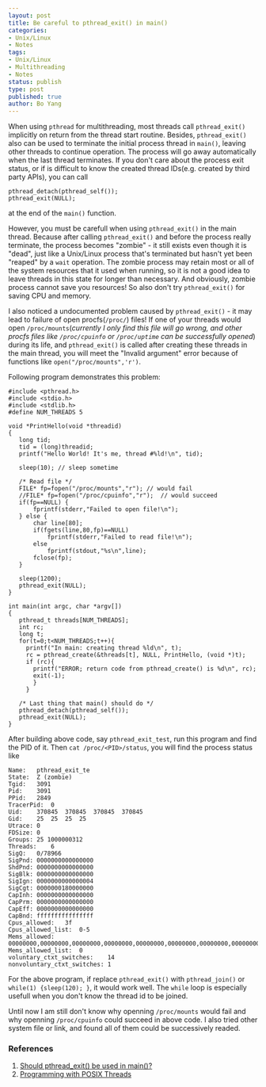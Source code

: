 ```yaml
---
layout: post
title: Be careful to pthread_exit() in main() 
categories: 
- Unix/Linux
- Notes
tags:
- Unix/Linux
- Multithreading
- Notes
status: publish
type: post
published: true
author: Bo Yang
---
```


When using `pthread` for multithreading, most threads call `pthread_exit()` implicitly on return from the thread start routine. Besides, `pthread_exit()` also can be used to terminate the initial process thread in `main()`, leaving other threads to continue operation. The process will go away automatically when the last thread terminates. If you don't care about the process exit status, or if is difficult to know the created thread IDs(e.g. created by third party APIs), you can call 

	pthread_detach(pthread_self());
	pthread_exit(NULL);
	
at the end of the `main()` function. 

However, you must be carefull when using `pthread_exit()` in the main thread. Because after calling `pthread_exit()` and before the process really terminate, the process becomes "zombie" - it still exists even though it is "dead", just like a Unix/Linux process that's terminated but hasn't yet been "reaped" by a `wait` operation. The zombie process may retain most or all of the system resources that it used when running, so it is not a good idea to leave threads in this state for longer than necessary. And obviously, zombie process cannot save you resources! So also don't try `pthread_exit()` for saving CPU and memory.

I also noticed a undocumented problem caused by `pthread_exit()` - it may lead to failure of open procfs(`/proc/`) files! If one of your threads would open `/proc/mounts`(_currently I only find this file will go wrong, and other procfs files like `/proc/cpuinfo` or `/proc/uptime` can be successfully opened_) during its life, and `pthread_exit()` is called after creating these threads in the main thread, you will meet the "Invalid argument" error because of functions like `open("/proc/mounts",'r')`.

Following program demonstrates this problem:

	#include <pthread.h>
	#include <stdio.h>
	#include <stdlib.h>
	#define NUM_THREADS	5
	
	void *PrintHello(void *threadid)
	{
	   long tid;
	   tid = (long)threadid;
	   printf("Hello World! It's me, thread #%ld!\n", tid);
	
	   sleep(10); // sleep sometime
	
	   /* Read file */
	   FILE* fp=fopen("/proc/mounts","r"); // would fail
	   //FILE* fp=fopen("/proc/cpuinfo","r");  // would succeed
	   if(fp==NULL) {
		   fprintf(stderr,"Failed to open file!\n");
	   } else {
		   char line[80];
		   if(fgets(line,80,fp)==NULL)
			   fprintf(stderr,"Failed to read file!\n");
		   else
			   fprintf(stdout,"%s\n",line);
		   fclose(fp);
	   }
	
	   sleep(1200);
	   pthread_exit(NULL);
	}
	
	int main(int argc, char *argv[])
	{
	   pthread_t threads[NUM_THREADS];
	   int rc;
	   long t;
	   for(t=0;t<NUM_THREADS;t++){
	     printf("In main: creating thread %ld\n", t);
	     rc = pthread_create(&threads[t], NULL, PrintHello, (void *)t);
	     if (rc){
	       printf("ERROR; return code from pthread_create() is %d\n", rc);
	       exit(-1);
	       }
	     }
	
	   /* Last thing that main() should do */
	   pthread_detach(pthread_self());
	   pthread_exit(NULL);
	}

After building above code, say `pthread_exit_test`, run this program and find the PID of it. Then `cat /proc/<PID>/status`, you will find the process status like

	Name:	pthread_exit_te
	State:	Z (zombie)
	Tgid:	3091
	Pid:	3091
	PPid:	2849
	TracerPid:	0
	Uid:	370845	370845	370845	370845
	Gid:	25	25	25	25
	Utrace:	0
	FDSize:	0
	Groups:	25 1000000312 
	Threads:	6
	SigQ:	0/78966
	SigPnd:	0000000000000000
	ShdPnd:	0000000000000000
	SigBlk:	0000000000000000
	SigIgn:	0000000000000004
	SigCgt:	0000000180000000
	CapInh:	0000000000000000
	CapPrm:	0000000000000000
	CapEff:	0000000000000000
	CapBnd:	ffffffffffffffff
	Cpus_allowed:	3f
	Cpus_allowed_list:	0-5
	Mems_allowed:	00000000,00000000,00000000,00000000,00000000,00000000,00000000,00000000,00000000,00000000,00000000,00000000,00000000,00000000,00000000,00000001
	Mems_allowed_list:	0
	voluntary_ctxt_switches:	14
	nonvoluntary_ctxt_switches:	1

For the above program, if replace `pthread_exit()` with `pthread_join()` or `while(1) {sleep(120); }`, it would work well. The `while` loop is especially usefull when you don't know the thread id to be joined.

Until now I am still don't know why openning `/proc/mounts` would fail and why openning `/proc/cpuinfo` could succeed in above code. I also tried other system file or link, and found all of them could be successively readed. 

### References
1. [Should pthread_exit() be used in main()?](https://groups.google.com/forum/#!topic/comp.programming.threads/b1r0oUwG4rM)
2. [Programming with POSIX Threads](http://books.google.com/books?id=_xvnuFzo7q0C&printsec=frontcover&source=gbs_ge_summary_r&cad=0#v=onepage&q&f=false)

